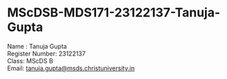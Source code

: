 # MScDSB-MDS171-23122137-Tanuja-Gupta

Name : Tanuja Gupta   
Register Number: 23122137   
Class: MScDS B   
Email: tanuja.gupta@msds.christuniversity.in
 